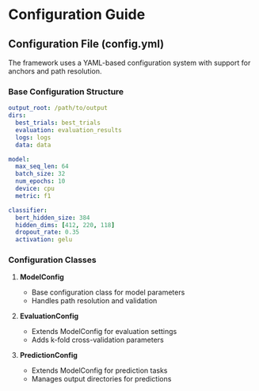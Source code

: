 # Configuration Guide

## Configuration File (config.yml)
The framework uses a YAML-based configuration system with support for anchors and path resolution.

### Base Configuration Structure
```yaml
output_root: /path/to/output
dirs:
  best_trials: best_trials
  evaluation: evaluation_results
  logs: logs
  data: data

model:
  max_seq_len: 64
  batch_size: 32
  num_epochs: 10
  device: cpu
  metric: f1

classifier:
  bert_hidden_size: 384
  hidden_dims: [412, 220, 118]
  dropout_rate: 0.35
  activation: gelu
```

### Configuration Classes
1. **ModelConfig**
   - Base configuration class for model parameters
   - Handles path resolution and validation

2. **EvaluationConfig**
   - Extends ModelConfig for evaluation settings
   - Adds k-fold cross-validation parameters

3. **PredictionConfig**
   - Extends ModelConfig for prediction tasks
   - Manages output directories for predictions
